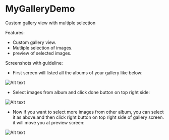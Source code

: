 MyGalleryDemo
=============

Custom gallery view with multiple selection

Features:

- Custom gallery view.
- Mutliple selection of images.
- preview of selected images.


Screenshots with guideline:

- First screen will listed all the albums of your gallery like below:

![Alt text](https://cloud.githubusercontent.com/assets/3199539/5258791/00b4b7c6-7a1c-11e4-8fc6-0d89ae0114e0.png?raw=true "Optional Title")


- Select images from album and click done button on top right side:

![Alt text](https://cloud.githubusercontent.com/assets/3199539/5258793/0415559c-7a1c-11e4-9aa1-3795a4d9cfdb.png?raw=true "Optional Title")

- Now if you want to select more images from other album, you can select it as above.and then click right button on top right side of gallery screen. it will move you at preview screen:

![Alt text](https://cloud.githubusercontent.com/assets/3199539/5258796/0692e910-7a1c-11e4-92ce-c9a8aa2bf171.png?raw=true "Optional Title")
